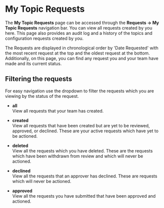 # My Topic Requests

The **My Topic Requests** page can be accessed through the **Requests
-\> My Topic Requests** navigation bar. You can view all requests
created by you here. This page also provides an audit log and a history
of the topics and configuration requests created by you.

The Requests are displayed in chronological order by 'Date Requested'
with the most recent request at the top and the oldest request at the
bottom. Additionally, on this page, you can find any request you and
your team have made and its current status.

## Filtering the requests

For easy navigation use the dropdown to filter the requests which you
are viewing by the status of the request.

- **all** <br/>
    View all requests that your team has created.

- **created** <br/>
    View all requests that have been created but are yet to be
        reviewed, approved, or declined. These are your active requests
        which have yet to be actioned.

- **deleted** <br/>
    View all the requests which you have deleted. These are the
        requests which have been withdrawn from review and which will
        never be actioned.

- **declined** <br/>
    View all the requests that an approver has declined. These are
        requests which will never be actioned.

- **approved** <br/>
    View all the requests you have submitted that have been approved
        and actioned.
